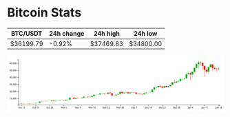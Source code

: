 # Bitcoin Stats

BTC/USDT|24h change|24h high|24h low|
|---|---|---|---|
|$36199.79|-0.92%|$37469.83|$34800.00|

<img src="./chart.svg">
